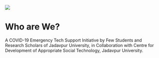 <html>
<head>
  <img src="C:\Users\ARITRO ROY MITRA\Desktop\PIT Brochure Cover.jpg">
</head>
<body>
<h1>Who are We?</h1>
<p>A COVID-19 Emergency Tech Support Initiative by Few Students and Research Scholars of Jadavpur University, in Collaboration with Centre for Development of Appropriate Social Technology, Jadavpur University.</p>

</body>
</html>

